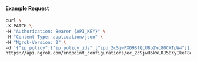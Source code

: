 <!-- Code generated for API Clients. DO NOT EDIT. -->

#### Example Request

```bash
curl \
-X PATCH \
-H "Authorization: Bearer {API_KEY}" \
-H "Content-Type: application/json" \
-H "Ngrok-Version: 2" \
-d '{"ip_policy":{"ip_policy_ids":["ipp_2cSjwFXD9SfQcU8p2Wc80CXTpW4"]}}' \
https://api.ngrok.com/endpoint_configurations/ec_2cSjwH5kWLOJ58XyIkeF8o1s3ws
```
